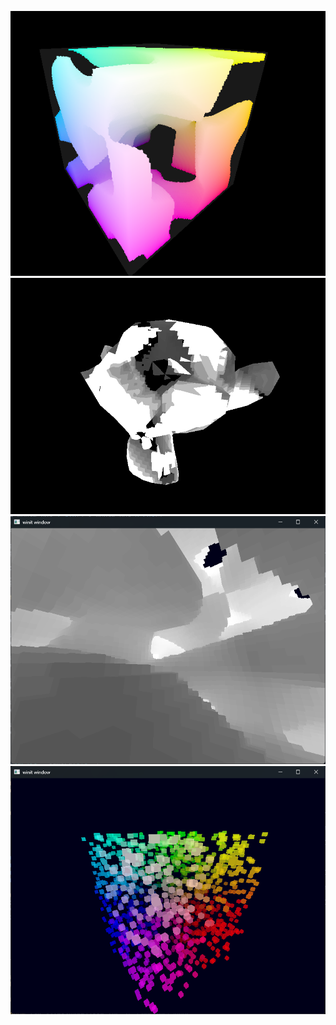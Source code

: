 
![Cube](./screenshots/Cube.png)
![Monkey](./screenshots/Monkeyyy.png)
![depth](./screenshots/depth.png)
![instancing](./screenshots/instancing.png)





